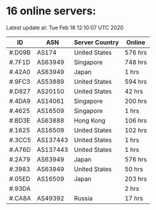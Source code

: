 # 16 online servers:

Latest update at: Tue Feb 18 12:10:07 UTC 2020

| ID | ASN | Server Country | Online |
| -- | --- | -------------- | ------ |
| #.D09B | AS174 | United States | 576 hrs |
| #.7F1D | AS63949 | Singapore | 748 hrs |
| #.42A0 | AS63949 | Japan | 1 hrs |
| #.9FC3 | AS53889 | United States | 594 hrs |
| #.D827 | AS20150 | United States | 42 hrs |
| #.4DA9 | AS14061 | Singapore | 200 hrs |
| #.4625 | AS16509 | Singapore | 1 hrs |
| #.BD3E | AS63888 | Hong Kong | 106 hrs |
| #.1625 | AS16509 | United States | 102 hrs |
| #.3CC5 | AS137443 | United States | 1 hrs |
| #.A76D | AS137443 | United States | 1 hrs |
| #.2A79 | AS63949 | Japan | 576 hrs |
| #.3983 | AS63949 | United States | 50 hrs |
| #.05ED | AS16509 | Japan | 203 hrs |
| #.93DA |  |  | 2 hrs |
| #.CA8A | AS49392 | Russia | 17 hrs |

